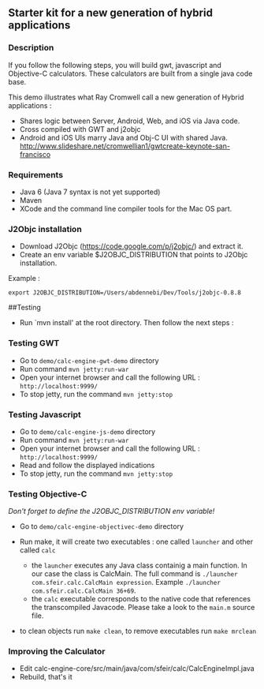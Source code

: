 ## Starter kit for a new generation of hybrid applications

### Description

If you follow the following steps, you will build gwt, javascript and Objective-C calculators.
These calculators are built from a single java code base.

This demo illustrates what Ray Cromwell call a new generation of Hybrid applications :
- Shares logic between Server, Android, Web, and iOS via Java code. 
- Cross compiled with GWT and j2objc 
- Android and iOS UIs marry Java and Obj-C UI with shared Java.
http://www.slideshare.net/cromwellian1/gwtcreate-keynote-san-francisco

### Requirements

- Java 6 (Java 7 syntax is not yet supported)
- Maven
- XCode and the command line compiler tools for the Mac OS part.

### J2Objc installation
- Download J2Objc (https://code.google.com/p/j2objc/) and extract it.
- Create an env variable $J2OBJC_DISTRIBUTION that points to J2Objc installation.

Example :

    export J2OBJC_DISTRIBUTION=/Users/abdennebi/Dev/Tools/j2objc-0.8.8

##Testing

- Run `mvn install' at the root directory. Then follow the next steps :


### Testing GWT

- Go to `demo/calc-engine-gwt-demo` directory
- Run command `mvn jetty:run-war`
- Open your internet browser and call the following URL : `http://localhost:9999/`
- To stop jetty, run the command `mvn jetty:stop`

### Testing Javascript

- Go to `demo/calc-engine-js-demo` directory
- Run command `mvn jetty:run-war`
- Open your internet browser and call the following URL : `http://localhost:9999/`
- Read and follow the displayed indications
- To stop jetty, run the command `mvn jetty:stop`

### Testing Objective-C
*Don't forget to define the J2OBJC_DISTRIBUTION env variable!*

- Go to `demo/calc-engine-objectivec-demo` directory
- Run make, it will create two executables : one called `launcher` and other called `calc`
    - the `launcher` executes any Java class containig a main function. In our case the class is CalcMain.
    The full command is `./launcher com.sfeir.calc.CalcMain expression`. Example `./launcher com.sfeir.calc.CalcMain 36+69`.
    - the `calc` executable corresponds to the native code that references the transcompiled Javacode. Please take a look to the `main.m` source file.

- to clean objects run `make clean`, to remove executables run `make mrclean`

### Improving the Calculator
- Edit calc-engine-core/src/main/java/com/sfeir/calc/CalcEngineImpl.java
- Rebuild, that's it
